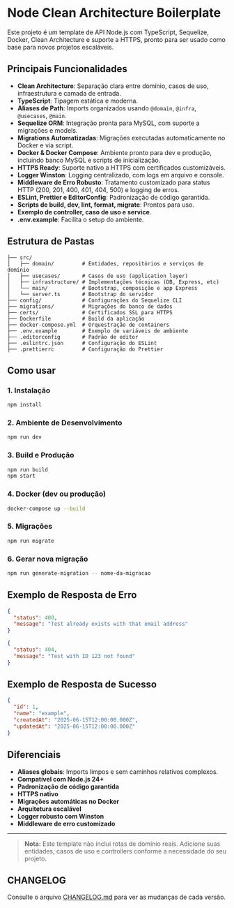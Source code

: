 # Node Clean Architecture Boilerplate

Este projeto é um template de API Node.js com TypeScript, Sequelize, Docker, Clean Architecture e suporte a HTTPS, pronto para ser usado como base para novos projetos escaláveis.

## Principais Funcionalidades

- **Clean Architecture**: Separação clara entre domínio, casos de uso, infraestrutura e camada de entrada.
- **TypeScript**: Tipagem estática e moderna.
- **Aliases de Path**: Imports organizados usando `@domain`, `@infra`, `@usecases`, `@main`.
- **Sequelize ORM**: Integração pronta para MySQL, com suporte a migrações e models.
- **Migrations Automatizadas**: Migrações executadas automaticamente no Docker e via script.
- **Docker & Docker Compose**: Ambiente pronto para dev e produção, incluindo banco MySQL e scripts de inicialização.
- **HTTPS Ready**: Suporte nativo a HTTPS com certificados customizáveis.
- **Logger Winston**: Logging centralizado, com logs em arquivo e console.
- **Middleware de Erro Robusto**: Tratamento customizado para status HTTP (200, 201, 400, 401, 404, 500) e logging de erros.
- **ESLint, Prettier e EditorConfig**: Padronização de código garantida.
- **Scripts de build, dev, lint, format, migrate**: Prontos para uso.
- **Exemplo de controller, caso de uso e service**.
- **.env.example**: Facilita o setup do ambiente.

## Estrutura de Pastas

```
├── src/
│   ├── domain/         # Entidades, repositórios e serviços de domínio
│   ├── usecases/       # Casos de uso (application layer)
│   ├── infrastructure/ # Implementações técnicas (DB, Express, etc)
│   └── main/           # Bootstrap, composição e app Express
│   └── server.ts       # Bootstrap do servidor
├── config/             # Configurações do Sequelize CLI
├── migrations/         # Migrações do banco de dados
├── certs/              # Certificados SSL para HTTPS
├── Dockerfile          # Build da aplicação
├── docker-compose.yml  # Orquestração de containers
├── .env.example        # Exemplo de variáveis de ambiente
├── .editorconfig       # Padrão de editor
├── .eslintrc.json      # Configuração do ESLint
├── .prettierrc         # Configuração do Prettier
```

## Como usar

### 1. Instalação

```sh
npm install
```

### 2. Ambiente de Desenvolvimento

```sh
npm run dev
```

### 3. Build e Produção

```sh
npm run build
npm start
```

### 4. Docker (dev ou produção)

```sh
docker-compose up --build
```

### 5. Migrações

```sh
npm run migrate
```

### 6. Gerar nova migração

```sh
npm run generate-migration -- nome-da-migracao
```

## Exemplo de Resposta de Erro

```json
{
  "status": 400,
  "message": "Test already exists with that email address"
}
```

```json
{
  "status": 404,
  "message": "Test with ID 123 not found"
}
```

## Exemplo de Resposta de Sucesso

```json
{
  "id": 1,
  "name": "example",
  "createdAt": "2025-06-15T12:00:00.000Z",
  "updatedAt": "2025-06-15T12:00:00.000Z"
}
```

## Diferenciais

- **Aliases globais**: Imports limpos e sem caminhos relativos complexos.
- **Compatível com Node.js 24+**
- **Padronização de código garantida**
- **HTTPS nativo**
- **Migrações automáticas no Docker**
- **Arquitetura escalável**
- **Logger robusto com Winston**
- **Middleware de erro customizado**

---

> **Nota:** Este template não inclui rotas de domínio reais. Adicione suas entidades, casos de uso e controllers conforme a necessidade do seu projeto.

## CHANGELOG

Consulte o arquivo [CHANGELOG.md](./CHANGELOG.md) para ver as mudanças de cada versão.
